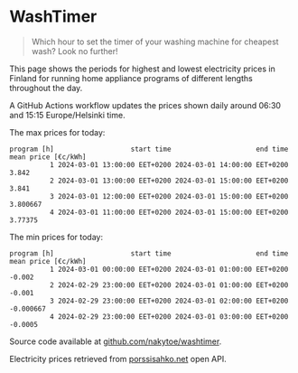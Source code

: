
# WashTimer

> Which hour to set the timer of your washing machine for cheapest wash? Look no further!

This page shows the periods for highest and lowest electricity prices in Finland 
for running home appliance programs of different lengths throughout the day. 

A GitHub Actions workflow updates the prices shown daily around 06:30 and 15:15 Europe/Helsinki time.

The max prices for today:

	program [h]                   start time                     end time mean price [€c/kWh]
	          1 2024-03-01 13:00:00 EET+0200 2024-03-01 14:00:00 EET+0200               3.842
	          2 2024-03-01 13:00:00 EET+0200 2024-03-01 15:00:00 EET+0200               3.841
	          3 2024-03-01 12:00:00 EET+0200 2024-03-01 15:00:00 EET+0200            3.800667
	          4 2024-03-01 11:00:00 EET+0200 2024-03-01 15:00:00 EET+0200             3.77375

The min prices for today:

	program [h]                   start time                     end time mean price [€c/kWh]
	          1 2024-03-01 00:00:00 EET+0200 2024-03-01 01:00:00 EET+0200              -0.002
	          2 2024-02-29 23:00:00 EET+0200 2024-03-01 01:00:00 EET+0200              -0.001
	          3 2024-02-29 23:00:00 EET+0200 2024-03-01 02:00:00 EET+0200           -0.000667
	          4 2024-02-29 23:00:00 EET+0200 2024-03-01 03:00:00 EET+0200             -0.0005


Source code available at [github.com/nakytoe/washtimer](https://github.com/nakytoe/washtimer).

Electricity prices retrieved from [porssisahko.net](https://porssisahko.net/api) open API.
